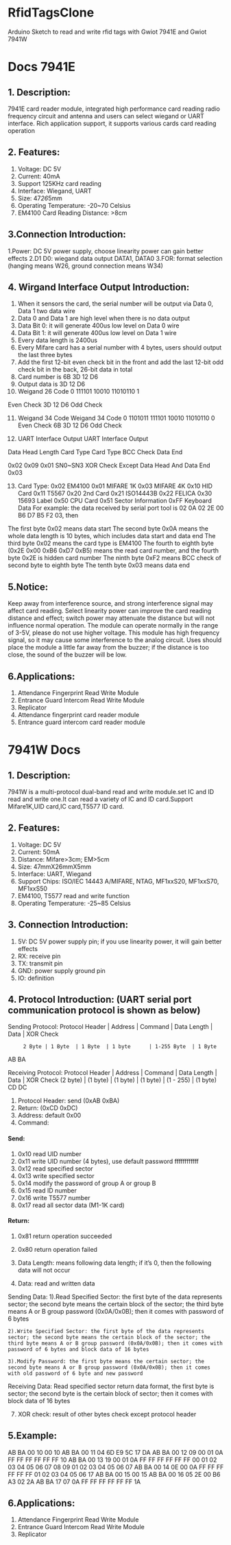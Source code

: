 # RfidTagsClone
Arduino Sketch to read and write rfid tags with Gwiot 7941E and Gwiot 7941W

# Docs 7941E
## 1. Description:
7941E card reader module, integrated high performance card reading radio frequency circuit and antenna and users can select wiegand or UART interface. Rich application support, it supports various cards card reading operation

## 2. Features:
1. Voltage: DC 5V
2. Current: 40mA
3. Support 125KHz card reading
4. Interface: Wiegand, UART
5. Size: 47*26*5mm
6. Operating Temperature: -20~70 Celsius
7. EM4100 Card Reading Distance: >8cm

## 3.Connection Introduction:

1.Power: DC 5V power supply, choose linearity power can gain better effects
2.D1 D0: wiegand data output DATA1, DATA0
3.FOR: format selection (hanging means W26, ground connection means W34)

## 4. Wirgand Interface Output Introduction:
1. When it sensors the card, the serial number will be output via Data 0, Data 1 two data wire
2. Data 0 and Data 1 are high level when there is no data output
3. Data Bit 0: it will generate 400us low level on Data 0 wire
4. Data Bit 1: it will generate 400us low level on Data 1 wire
5. Every data length is 2400us
6. Every Mifare card has a serial number with 4 bytes, users should output the last three bytes
7. Add the first 12-bit even check bit in the front and add the last 12-bit odd check bit in the back, 26-bit data in total
8. Card number is 6B 3D 12 D6
9. Output data is 3D 12 D6
10. Weigand 26 Code
0
111101
10010
11010110
1
 
Even Check
3D
12
D6
Odd Check

11. Weigand 34 Code
Weigand 34 Code
0
1101011
111101
10010
11010110
0
Even Check
6B
3D
12
D6
Odd Check

12. UART Interface Output
UART Interface Output

Data Head
Length
Card Type
Card Type
BCC Check
Data End

0x02
0x09
0x01
SN0~SN3
XOR Check Except Data Head And Data End
0x03

13. Card Type:
0x02 EM4100
0x01 MIFARE 1K
0x03 MIFARE 4K
0x10 HID Card
0x11 T5567
0x20 2nd Card
0x21 ISO14443B
0x22 FELICA
0x30 15693 Label
0x50 CPU Card
0x51 Sector Information
0xFF Keyboard Data
For example: the data received by serial port tool is 02 0A 02 2E 00 B6 D7 B5 F2 03, then

The first byte 0x02 means data start
The second byte 0x0A means the whole data length is 10 bytes, which includes data start and data end
The third byte 0x02 means the card type is EM4100
The fourth to eighth byte (0x2E 0x00 0xB6 0xD7 0xB5) means the read card number, and the fourth byte 0x2E is hidden card number
The ninth byte 0xF2 means BCC check of second byte to eighth byte
The tenth byte 0x03 means data end

## 5.Notice:
Keep away from interference source, and strong interference signal may affect card reading. Select linearity power can improve the card reading distance and effect; switch power may attenuate the distance but will not influence normal operation. The module can operate normally in the range of 3-5V, please do not use higher voltage. This module has high frequency signal, so it may cause some interference to the analog circuit. Uses should place the module a little far away from the buzzer; if the distance is too close, the sound of the buzzer will be low.

## 6.Applications:
1. Attendance Fingerprint Read Write Module
2. Entrance Guard Intercom Read Write Module
3. Replicator
4. Attendance fingerprint card reader module
5. Entrance guard intercom card reader module

# 7941W Docs
## 1. Description:
7941W is a multi-protocol dual-band read and write module.set IC and ID read and write one.It can read a variety of IC and ID card.Support Mifare1K,UID card,IC card,T5577 ID card.

## 2. Features:

1. Voltage: DC 5V
2. Current: 50mA
3. Distance: Mifare>3cm; EM>5cm
4. Size: 47mmX26mmX5mm
5. Interface: UART, Wiegand
6. Support Chips: ISO/IEC 14443 A/MIFARE, NTAG, MF1xxS20, MF1xxS70, MF1xxS50
7. EM4100, T5577 read and write function
8. Operating Temperature: -25~85 Celsius

## 3. Connection Introduction:
1. 5V: DC 5V power supply pin; if you use linearity power, it will gain better effects
2. RX: receive pin
3. TX: transmit pin
4. GND: power supply ground pin
5. IO: definition

## 4. Protocol Introduction: (UART serial port communication protocol is shown as below)

Sending Protocol:
Protocol Header | Address | Command | Data Length |    Data     | XOR Check

         2 Byte | 1 Byte  | 1 Byte  | 1 byte      | 1-255 Byte  | 1 Byte
AB BA
           
Receiving Protocol:
Protocol Header | Address  | Command  | Data Length |     Data  | XOR Check 
(2 byte)        | (1 byte) | (1 byte) | (1 byte)    | (1 - 255) | (1 byte)
CD DC

1. Protocol Header: send (0xAB 0xBA)
2. Return: (0xCD 0xDC)
3. Address: default 0x00
4. Command:
#### Send:
  1. 0x10 read UID number
  2. 0x11 write UID number (4 bytes), use default password ffffffffffff
  3. 0x12 read specified sector
  4. 0x13 write specified sector
  5. 0x14 modify the password of group A or group B
  6. 0x15 read ID number
  7. 0x16 write T5577 number
  8. 0x17 read all sector data (M1-1K card)
#### Return:
  1. 0x81 return operation succeeded
  2. 0x80 return operation failed

5. Data Length: means following data length; if it’s 0, then the following data will not occur
6. Data: read and written data

  Sending Data:
    1).Read Specified Sector: the first byte of the data represents sector; the second byte means the certain block of the sector; the third byte means A or B group password (0x0A/0x0B); then it comes with password of 6 bytes

    2).Write Specified Sector: the first byte of the data represents sector; the second byte means the certain block of the sector; the third byte means A or B group password (0x0A/0x0B); then it comes with password of 6 bytes and block data of 16 bytes

    3).Modify Password: the first byte means the certain sector; the second byte means A or B group password (0x0A/0x0B); then it comes with old password of 6 byte and new password

  Receiving Data:
    Read specified sector return data format, the first byte is sector; the second byte is the certain block of sector; then it comes with block data of 16 bytes

7. XOR check: result of other bytes check except protocol header

## 5.Example:
AB BA 00 10 00 10
AB BA 00 11 04 6D E9 5C 17 DA
AB BA 00 12 09 00 01 0A FF FF FF FF FF FF 10
AB BA 00 13 19 00 01 0A FF FF FF FF FF FF 00 01 02 03 04 05 06 07 08 09 01 02 03 04 05 06 07
AB BA 00 14 0E 00 0A FF FF FF FF FF FF 01 02 03 04 05 06 17
AB BA 00 15 00 15
AB BA 00 16 05 2E 00 B6 A3 02 2A
AB BA 17 07 0A FF FF FF FF FF FF 1A

## 6.Applications:
1. Attendance Fingerprint Read Write Module
2. Entrance Guard Intercom Read Write Module
3. Replicator
